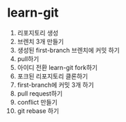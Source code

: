 # learn-git
1. 리포지토리 생성
2. 브렌치 3개 만들기
3. 생성된 first-branch 브렌치에 커밋 하기
4. pull하기
5. 아이디 전환 learn-git fork하기
6. 포크된 리포지토리 클론하기
7. first-branch에 커밋 3개 하기
8. pull request하기
9. conflict 만들기
10. git rebase 하기

